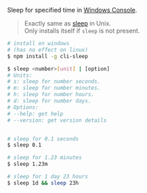 Sleep for specified time in [Windows Console].
> Exactly same as [sleep] in Unix.<br>
> Only installs itself if `sleep` is not present.

```bash
# install on windows
# (has no effect on linux)
$ npm install -g cli-sleep
```

```bash
$ sleep <number>[unit] | [option]
# Units:
# s: sleep for number seconds.
# m: sleep for number minutes.
# h: sleep for number hours.
# d: sleep for number days.
# Options:
# --help: get help
# --version: get version details


# sleep for 0.1 seconds
$ sleep 0.1

# sleep for 1.23 minutes
$ sleep 1.23m

# sleep for 1 day 23 hours
$ sleep 1d && sleep 23h
```


[sleep]: https://en.wikipedia.org/wiki/Sleep_(Unix)
[Windows Console]: https://en.wikipedia.org/wiki/Win32_console

